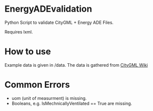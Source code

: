 # EnergyADEvalidation
Python Script to validate CityGML + Energy ADE Files.

Requires lxml. 


# How to use 

Example data is given in /data. The data is gathered from [CityGML Wiki](https://www.citygmlwiki.org/index.php?title=Citygml_Wiki)

# Common Errors

- uom (unit of measurment) is missing. 
- Booleans, e.g. IsMechnicallyVentilated == True are missing. 
